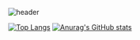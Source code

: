 ![header](https://capsule-render.vercel.app/api?type=waving&color=gradient&height=256&section=header&text=ฅ^•ﻌ•^ฅ&fontSize=75&animation=fadeIn&fontAlignY=38)

[![Top Langs](https://github-readme-stats.vercel.app/api/top-langs/?username=kazaxx)](https://github.com/anuraghazra/github-readme-stats)
[![Anurag's GitHub stats](https://github-readme-stats.vercel.app/api?username=kazaxx)](https://github.com/anuraghazra/github-readme-stats)
